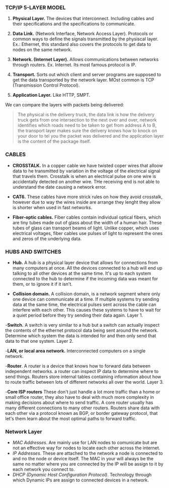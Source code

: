 
### TCP/IP 5-LAYER MODEL

1. **Physical Layer.** The devices that interconnect. Including cables and their specifications and the specifications to communicate.

2. **Data Link.** (Network Interface, Network Access Layer). Protocols or common ways to define the signals transmitted by the physiscal layer. Ex.: Ethernet, this standard also covers the protocols to get data to nodes on the same network.

3. **Network. (Internet Layer).** Allows communications between networks through routers. Ex. Internet. Its most famous protocol is IP.

4. **Transport.** Sorts out which client and server programs are supposed to get the data transported by the network layer. MOst common is TCP (Transmission Control Protocol). 

5. **Application Layer.** Like HTTP, SMPT.

We can compare the layers with packets being delivered:
> The physical is the delivery truck, the data link is how the delivery truck gets from one intersection to the next over and over, network identifies which roads need to be taken to get from address A to B, the transport layer makes sure the delivery knows how to knock on your door to tel you the packet was delivered and the application layer is the content of the package itself.


### CABLES

- **CROSSTALK.** In a copper cable we have twisted coper wires that alloow data to he transmitted by variation in the voltage of the electrical signal that travels them. Crosstalk is when an electrical pulse on one wire is accidentally detected on another wire. THe receiving end is not able to understand the date causing a network error.

- **CAT6.** These cables have more strick rules on how they avoid crosstalk, however due to way the wires inside are arrange they lenght they allow is shorter when used in fast networks.
  
- **Fiber-optic cables.** Fiber cables contain individual optical fibers, which are tiny tubes made out of glass about the width of a human hair. These tubes of glass can transport beams of light. Unlike copper, which uses electrical voltages, fiber cables use pulses of light to represent the ones and zeros of the underlying data.

### HUBS AND SWITCHES

- **Hub.** A hub is a physical layer device that allows for connections from many computers at once. All the devices connected to a hub will end up talking to all other devices at the same time. It's up to each system connected to the hub to determine if the incoming data was meant for them, or to ignore it if it isn't. 

- **Collision domain.** A collision domain, is a network segment where only one device can communicate at a time. If multiple systems try sending data at the same time, the electrical pulses sent across the cable can interfere with each other. This causes these systems to have to wait for a quiet period before they try sending their data again. Layer 1.

-**Switch.** A switch is very similar to a hub but a switch can actually inspect the contents of the ethernet protocol data being sent around the network. Determine which system the data is intended for and then only send that data to that one system. Layer 2.

-**LAN, or local area network.** Interconnected computers on a single network.

-**Router**. A router is a device that knows how to forward data between independent networks. a router can inspect IP data to determine where to send things. Routers store internal tables containing information about how to route traffic between lots of different networks all over the world. Layer 3. 

-**Core ISP routers** These don't just handle a lot more traffic than a home or small office router, they also have to deal with much more complexity in making decisions about where to send traffic. A core router usually has many different connections to many other routers. Routers share data with each other via a protocol known as BGP, or border gateway protocol, that let's them learn about the most optimal paths to forward traffic. 

### Network Layer

- *MAC Addresses*. Are mainly use for LAN nodes to comunicate but are not an effective way for nodes to locate each other across the internet.
- *IP Addresses*. These are attached to the network a node is connected to and no the node or device itself. The MAC in your will always be the same no matter where you are connected by the IP will be assign to it by each network you connect to.
- *DHCP (Dynamic Host Configuration Protocol)*. Technology through which Dynamic IPs are assign to connected devices in a network.

